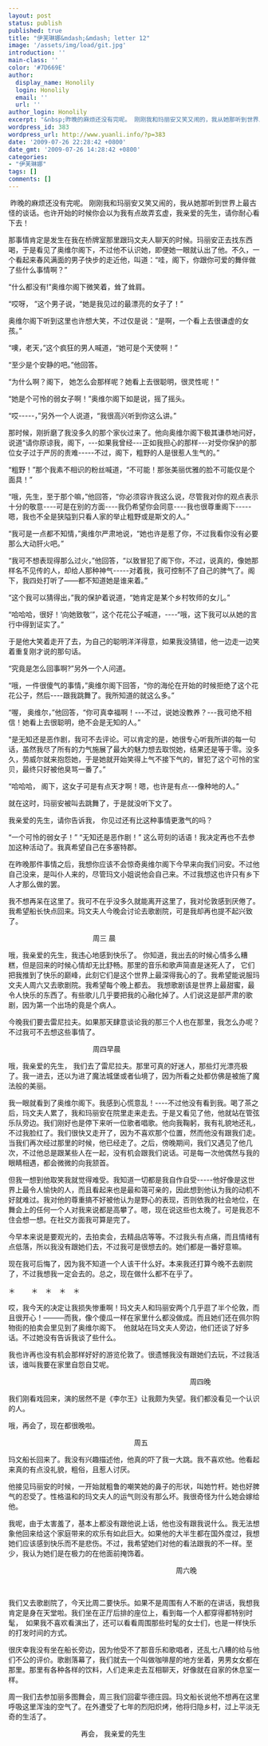 ```yaml
---
layout: post
status: publish
published: true
title: "伊芙琳娜&mdash;&mdash; letter 12"
image: '/assets/img/load/git.jpg'
introduction: ''
main-class: ''
color: '#7D669E'
author:
  display_name: Honolily
  login: Honolily
  email: ''
  url: ''
author_login: Honolily
excerpt: "&nbsp;昨晚的麻烦还没有完呢。 刚刚我和玛丽安又笑又闹的，我从她那听到世界上最古怪的谈话。也许开始的时候你会以为我有点故弄玄虚，我亲爱的先生，请你耐心看下去！"
wordpress_id: 383
wordpress_url: http://www.yuanli.info/?p=383
date: '2009-07-26 22:28:42 +0800'
date_gmt: '2009-07-26 14:28:42 +0800'
categories:
- "伊芙琳娜"
tags: []
comments: []
---
```

<p>&nbsp;昨晚的麻烦还没有完呢。 刚刚我和玛丽安又笑又闹的，我从她那听到世界上最古怪的谈话。也许开始的时候你会以为我有点故弄玄虚，我亲爱的先生，请你耐心看下去！<a id="more"></a><a id="more-383"></a></p>
<p>那事情肯定是发生在我在桥牌室那里跟玛文夫人聊天的时候。玛丽安正去找东西喝，于是看见了奥维尔阁下，不过他不认识她，即便她一眼就认出了他。不久，一个看起来春风满面的男子快步的走近他，叫道：&ldquo;哇，阁下，你跟你可爱的舞伴做了些什么事情啊？&rdquo;</p>
<p>&ldquo;什么都没有!&rdquo;奥维尔阁下微笑着，耸了耸肩。</p>
<p>&ldquo;哎呀， &rdquo;这个男子说，&ldquo;她是我见过的最漂亮的女子了！&rdquo;</p>
<p>奥维尔阁下听到这里也许想大笑，不过仅是说：&ldquo;是啊，一个看上去很谦虚的女孩。&rdquo;</p>
<p>&ldquo;噢，老天，&rdquo;这个疯狂的男人喊道，&ldquo;她可是个天使啊！&rdquo;</p>
<p>&ldquo;至少是个安静的吧。&rdquo;他回答。</p>
<p>&ldquo;为什么啊？阁下， 她怎么会那样呢？她看上去很聪明，很灵性呢！&rdquo;</p>
<p>&ldquo;她是个可怜的弱女子啊！&rdquo;奥维尔阁下如是说，摇了摇头。</p>
<p>&ldquo;哎-----，&rdquo;另外一个人说道，&ldquo;我很高兴听到你这么讲。&rdquo;</p>
<p>那时候，刚折磨了我没多久的那个家伙过来了。他向奥维尔阁下极其谦恭地问好，说道&ldquo;请你原谅我，阁下，---如果我曾经---正如我担心的那样---对受你保护的那位女子过于严厉的责难-----不过，阁下，粗野的人是很惹人生气的。&rdquo;</p>
<p>&ldquo;粗野！&rdquo;那个我素不相识的粉丝喊道，&ldquo;不可能！那张美丽优雅的脸不可能仅是个面具！&rdquo;</p>
<p>&ldquo;哦，先生，至于那个嘛，&rdquo;他回答，&ldquo;你必须容许我这么说，尽管我对你的观点表示十分的敬意----可是在别的方面----我仍希望你会同意----我也很尊重阁下-----嗯，我也不全是狭隘到只看人家的举止粗野或是斯文的人。&rdquo;</p>
<p>&ldquo;我可是一点都不知情，&rdquo;奥维尔严肃地说，&ldquo;她也许是惹了你，不过我看你没有必要那么大动肝火吧。&rdquo;</p>
<p>&ldquo;我可不想表现得那么过火，&rdquo;他回答，&ldquo;以致冒犯了阁下你，不过，说真的，像她那样名不见传的人，却给人那种神气-----对着我，我可控制不了自己的脾气了。阁下，我四处打听了&shy;&shy;&shy;&mdash;&mdash;都不知道她是谁来着。&rdquo;</p>
<p>&ldquo;这个我可以猜得出，&rdquo;我的保护着说道，&ldquo;她肯定是某个乡村牧师的女儿。&rdquo;</p>
<p>&ldquo;哈哈哈，很好！&lsquo;向她致敬&rsquo;&rdquo;，这个花花公子喊道，----&ldquo;哦，这下我可以从她的言行中得到证实了。&rdquo;</p>
<p>于是他大笑着走开了去，为自己的聪明洋洋得意，如果我没猜错，他一边走一边笑着重复刚才说的那句话。</p>
<p>&ldquo;究竟是怎么回事啊?&rdquo;另外一个人问道。</p>
<p>&ldquo;哦，一件很傻气的事情，&rdquo;奥维尔阁下回答，&ldquo;你的海伦在开始的时候拒绝了这个花花公子，然后----跟我跳舞了。我所知道的就这么多。&rdquo;</p>
<p>&ldquo;喔， 奥维尔，&rdquo;他回答，&ldquo;你可真幸福啊！---不过，说她没教养？---我可绝不相信！她看上去很聪明，绝不会是无知的人。&rdquo;</p>
<p>&ldquo;是无知还是恶作剧，我可不去评论。可以肯定的是，她很专心听我所讲的每一句话，虽然我尽了所有的力气施展了最大的魅力想去取悦她，结果还是等于零。没多久，劳威尔就来抱怨她，于是她就开始笑得上气不接下气的，冒犯了这个可怜的宝贝，最终只好被他臭骂一番了。&rdquo;</p>
<p>&ldquo;哈哈哈， 阁下，这女子可是有点天才啊！嗯，也许是有点---像种地的人。&rdquo;</p>
<p>就在这时，玛丽安被叫去跳舞了，于是就没听下文了。</p>
<p>我亲爱的先生，请你告诉我， 你见过还有比这种事情更激气的吗？</p>
<p>&ldquo;一个可怜的弱女子！&rdquo; &ldquo;无知还是恶作剧！&rdquo; 这么苛刻的话语！我决定再也不去参加这种活动了。我真希望自己在多塞特郡。</p>
<p>在昨晚那件事情之后，我想你应该不会惊奇奥维尔阁下今早来向我们问安。不过他自己没来，是叫仆人来的，尽管玛文小姐说他会自己来。不过我想这也许只有乡下人才那么做的罢。</p>
<p>我不想再呆在这里了。我可不在乎没多久就能离开这里了，我对伦敦感到厌倦了。我希望船长快点回来。玛文夫人今晚会讨论去歌剧院，可是我却再也提不起兴致了。</p>
<p>&nbsp;&nbsp;&nbsp;&nbsp;&nbsp;&nbsp;&nbsp;&nbsp;&nbsp;&nbsp;&nbsp;&nbsp;&nbsp;&nbsp;&nbsp;&nbsp;&nbsp;&nbsp;&nbsp;&nbsp;&nbsp;&nbsp;&nbsp;&nbsp;&nbsp;&nbsp;&nbsp;&nbsp;&nbsp;&nbsp;&nbsp;&nbsp;&nbsp;&nbsp;&nbsp;&nbsp;&nbsp;&nbsp;&nbsp;&nbsp;&nbsp;&nbsp; 周三 晨</p>
<p>哦，我亲爱的先生，我违心地感到快乐了。 你知道，我出去的时候心情多么糟糕，但是回来的时候心情却无比舒畅。那里的音乐和歌声简直是迷死人了， 它们把我推到了快乐的巅峰，此刻它们是这个世界上最深得我心的了。我希望能说服玛文夫人周六又去歌剧院。我希望每个晚上都去。 我想歌剧该是世界上最甜蜜，最令人快乐的东西了。有些歌儿几乎要把我的心融化掉了。人们说这是部严肃的歌剧，因为第一个出场的竟是个病人。</p>
<p>今晚我们要去雷尼拉夫。如果那天肆意谈论我的那三个人也在那里，我怎么办呢？不过我可不去想这些事情了。</p>
<p>&nbsp;&nbsp;&nbsp;&nbsp;&nbsp;&nbsp;&nbsp;&nbsp;&nbsp;&nbsp;&nbsp;&nbsp;&nbsp;&nbsp;&nbsp;&nbsp;&nbsp;&nbsp;&nbsp;&nbsp;&nbsp;&nbsp;&nbsp;&nbsp;&nbsp;&nbsp;&nbsp;&nbsp;&nbsp;&nbsp;&nbsp;&nbsp;&nbsp;&nbsp;&nbsp;&nbsp;&nbsp;&nbsp;&nbsp;&nbsp;&nbsp;&nbsp; 周四早晨</p>
<p>哦，我亲爱的先生， 我们去了雷尼拉夫。那里可真的好迷人，那些灯光漂亮极了。我一进去，还以为进了魔法城堡或者仙境了，因为所看之处都仿佛是被施了魔法般的美丽。</p>
<p>我一眼就看到了奥维尔阁下。我感到心慌意乱！----不过他没有看到我。喝了茶之后，玛文夫人累了，我和玛丽安在院里走来走去。于是又看见了他，他就站在管弦乐队旁边。我们刚好也是停下来听一位歌者唱歌。他向我鞠躬，我有礼貌地还礼，不过我脸红了。我们很快又走开了，因为不喜欢那个位置，然而他没有跟我们走。当我们再次经过那里的时候，他已经走了。之后，傍晚期间，我们又遇见了他几次，不过他总是跟某些人在一起，没有机会跟我们说话。可是每一次他偶然与我的眼睛相遇，都会微微的向我颔首。</p>
<p>但我一想到他取笑我就觉得难受。我知道一切都是我自作自受-----他好像是这世界上最令人愉快的人，而且看起来也是最和蔼可亲的，因此想到他认为我的动机不好就难过。我对他的尊重搞不好被他认为是野心的表现，否则依我的社会地位，在舞会上的任何一个人对我来说都是高攀了。嗯，现在说这些也太晚了。可是我忍不住会想一想。在社交方面我可算是完了。</p>
<p>今早本来说是要观光的，去拍卖会，去精品店等等。不过我头有点痛，而且情绪有点低落，所以我没有跟她们去，不过我可是很想去的。她们都是一番好意嘛。</p>
<p>现在我可后悔了，因为我不知道一个人该干什么好。本来我还打算今晚不去剧院了，不过我想我一定会去的。总之，现在做什么都不在乎了。</p>
<p>＊&nbsp;&nbsp;&nbsp;&nbsp;&nbsp;&nbsp;&nbsp; ＊　＊　＊　＊</p>
<p>哎，我今天的决定让我损失惨重啊！玛文夫人和玛丽安两个几乎逛了半个伦敦，而且很开心！―――而我，像个傻瓜一样在家里什么都没做成。而且她们还在佩尔购物街的拍卖会里见到了奥维尔阁下。　他就站在玛文夫人旁边，他们还谈了好多话。不过她没有告诉我谈了些什么。</p>
<p>我也许再也没有机会那样好好的游览伦敦了。很遗憾我没有跟她们去玩，不过我活该，谁叫我要在家里自怨自艾呢。</p>
<p>　　　　　　　　　　　　　　　　　　　　　　　　　　周四晚</p>
<p>我们刚看戏回来，演的居然不是《李尔王》让我颇为失望。我们都没看见一个认识的人。</p>
<p>哦，再会了，现在都很晚啦。　</p>
<p>　　　　　　　　　　　　　　　　　　周五</p>
<p>玛文船长回来了。我没有兴趣描述他，他真的吓了我一大跳。我不喜欢他。他看起来真的有点没礼貌，粗俗，且惹人讨厌。</p>
<p>他接见玛丽安的时候，一开始就粗鲁的嘲笑她的鼻子的形状，叫她竹杆。她也好脾气的忍受了。性格温和的玛文夫人的运气则没有那么坏。我很奇怪为什么她会嫁给他。</p>
<p>我呢，由于太害羞了，基本上都没有跟他说上话，他也没有跟我说什么。我无法想象他回来给这个家庭带来的欢乐有如此巨大。如果他的大半生都在国外度过，我想她们应该感到快乐而不是悲伤。不过，我希望她们对他的看法跟我的不一样。至少，我认为她们是在极力的在他面前掩饰着。</p>
<p>　　　　　　　　　　　　　　　　　　　　　　　　周六晚</p>
<p>&nbsp;</p>
<p>我们又去歌剧院了，今天比周二要快乐。如果不是周围有人不断的在讲话，我想我肯定是身在天堂啦。我们坐在正厅后排的座位上，看到每一个人都穿得都特别时髦，　如果我不喜欢看演出了，还可以看看周围那些时髦的女士们，也是一样快乐的打发时间的方式。</p>
<p>很庆幸我没有坐在船长旁边，因为他受不了那音乐和歌唱者，还乱七八糟的给与他们不公的评价。歌剧落幕了，我们就去一个叫做咖啡屋的地方坐着，男男女女都在那里。那里有各种各样的饮料，人们走来走去互相聊天，好像就在自家的休息室一样。</p>
<p>周一我们去参加丽多图舞会，周三我们回霍华德庄园。玛文船长说他不想再在这里呼吸这里浑浊的空气了。在外遭受了七年的烈阳炽烤，他将归隐乡村，过上平淡无奇的生活了。</p>
<p>&nbsp;&nbsp;&nbsp;&nbsp;&nbsp;&nbsp;&nbsp;&nbsp;&nbsp;&nbsp;&nbsp;&nbsp;&nbsp;&nbsp;&nbsp;&nbsp;&nbsp;&nbsp;&nbsp;&nbsp;&nbsp;&nbsp;&nbsp;&nbsp;&nbsp;&nbsp;&nbsp;&nbsp;&nbsp;&nbsp;&nbsp;&nbsp;&nbsp;&nbsp;&nbsp;&nbsp; 再会， 我亲爱的先生</p>
